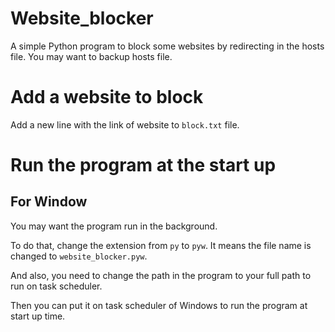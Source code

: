 # Website_blocker
A simple Python program to block some websites by redirecting in the hosts file.
You may want to backup hosts file.
# Add a website to block
Add a new line with the link of website to `block.txt` file.
# Run the program at the start up
## For Window
You may want the program run in the background.

To do that, change the extension from `py` to `pyw`. It means the file name is changed to `website_blocker.pyw`.

And also, you need to change the path in the program to your full path to run on task scheduler.

Then you can put it on task scheduler of Windows to run the program at start up time.
